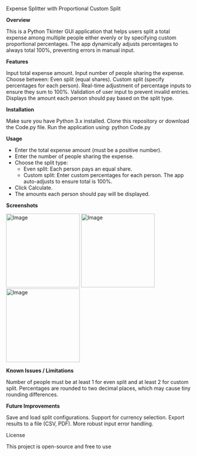Expense Splitter with Proportional Custom Split

**Overview**

This is a Python Tkinter GUI application that helps users split a total expense among multiple people either evenly or by specifying custom proportional percentages. The app dynamically adjusts percentages to always total 100%, preventing errors in manual input.

**Features**

Input total expense amount.
Input number of people sharing the expense.
Choose between:
Even split (equal shares).
Custom split (specify percentages for each person).
Real-time adjustment of percentage inputs to ensure they sum to 100%.
Validation of user input to prevent invalid entries.
Displays the amount each person should pay based on the split type.

              
**Installation**

Make sure you have Python 3.x installed.
Clone this repository or download the Code.py file.
Run the application using:
python Code.py

              
**Usage**

- Enter the total expense amount (must be a positive number).  
- Enter the number of people sharing the expense.  
- Choose the split type:  
  - Even split: Each person pays an equal share.  
  - Custom split: Enter custom percentages for each person. The app auto-adjusts to ensure total is 100%.  
- Click Calculate.  
- The amounts each person should pay will be displayed.

**Screenshots**


<img width="200" alt="Image" src="https://github.com/user-attachments/assets/c40959ae-389b-4950-bd27-27c906d2a535" />

<img width="200" alt="Image" src="https://github.com/user-attachments/assets/48e206a7-d243-488c-b02a-6e242334e9b9" />

<img width="200" alt="Image" src="https://github.com/user-attachments/assets/084e1e51-8ea3-42a2-9345-7ec877124946" />

**Known Issues / Limitations**

Number of people must be at least 1 for even split and at least 2 for custom split.
Percentages are rounded to two decimal places, which may cause tiny rounding differences.

 
**Future Improvements**

Save and load split configurations.
Support for currency selection.
Export results to a file (CSV, PDF).
More robust input error handling.

 
License

This project is open-source and free to use 

